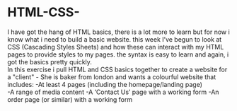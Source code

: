 # HTML-CSS-

I have got the hang of HTML basics, there is a lot more to learn but for now i know what i need to build a basic website. 
this week I’ve begun to look at CSS (Cascading Styles Sheets) and how these can interact with my HTML pages to provide styles to my pages. 
the syntax is easy to learn and again, i got the basics pretty quickly.  
In this exercise i pull HTML and CSS basics together to create a website for a "client" - She is baker from london and wants a colourful website that includes:
-At least 4 pages (including the homepage/landing page)  
-A range of media content 
-A ‘Contact Us’ page with a working form 
-An order page (or similar) with a working form 



 
